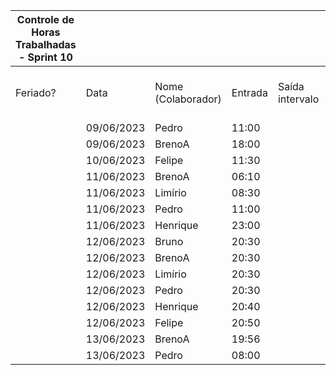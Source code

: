 | Controle de Horas Trabalhadas - Sprint 10 |  |  |  |  |  |  |  |  |  |  |
| --- | --- | --- | --- | --- | --- | --- | --- | --- | --- | --- |
| Feriado? | Data | Nome (Colaborador) | Entrada | Saída intervalo | Retorno intervalo | Saída | Total horas |  | Nome (Colaborador) | Total horas do sprint |
|  | 09/06/2023 | Pedro | 11:00 |  |  | 12:00 | 1:00:00 |  | BrenoA | 07:06 |
|  | 09/06/2023 | BrenoA | 18:00 |  |  | 20:00 | 2:00:00 |  | Bruno | 01:00 |
|  | 10/06/2023 | Felipe | 11:30 |  |  | 12:30 | 1:00:00 |  | Felipe | 02:10 |
|  | 11/06/2023 | BrenoA | 06:10 |  |  | 07:42 | 1:32:00 |  | Henrique | 04:04 |
|  | 11/06/2023 | Limírio | 08:30 |  |  | 09:50 | 1:20:00 |  | Limírio | 02:50 |
|  | 11/06/2023 | Pedro | 11:00 |  |  | 12:00 | 1:00:00 |  | Pedro | 03:40 |
|  | 11/06/2023 | Henrique | 23:00 |  |  | 23:54 | 0:54:00 |  | Raquel | 00:00 |
|  | 12/06/2023 | Bruno | 20:30 |  |  | 21:30 | 1:00:00 |  |  |  |
|  | 12/06/2023 | BrenoA | 20:30 |  |  | 22:00 | 1:30:00 |  |  |  |
|  | 12/06/2023 | Limírio | 20:30 |  |  | 22:00 | 1:30:00 |  |  |  |
|  | 12/06/2023 | Pedro | 20:30 |  |  | 21:10 | 0:40:00 |  |  |  |
|  | 12/06/2023 | Henrique | 20:40 |  |  | 23:50 | 3:10:00 |  |  |  |
|  | 12/06/2023 | Felipe | 20:50 |  |  | 22:00 | 1:10:00 |  |  |  |
|  | 13/06/2023 | BrenoA | 19:56 |  |  | 22:00 | 2:04:00 |  |  |  |
|  | 13/06/2023 | Pedro | 08:00 |  |  | 09:00 | 1:00:00 |  |  |  |
